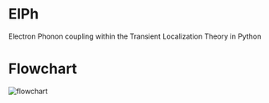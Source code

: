 # ElPh

Electron Phonon coupling within the Transient Localization Theory in Python

# Flowchart

![flowchart](https://github.com/lucassamir/TLoc/blob/makena/new_flow.png?raw=true)

